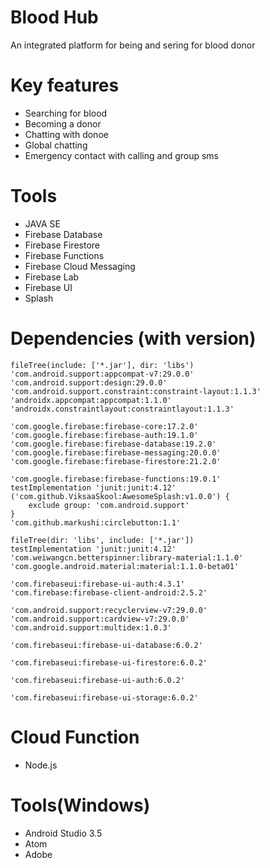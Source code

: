 # Blood Hub
An integrated platform for being and sering for blood donor


# Key features

* Searching for blood
* Becoming a donor
* Chatting with donoe
* Global chatting
* Emergency contact with calling and group sms


# Tools

* JAVA SE
* Firebase Database
* Firebase Firestore
* Firebase Functions 
* Firebase Cloud Messaging
* Firebase Lab
* Firebase UI
* Splash

# Dependencies (with version)

    fileTree(include: ['*.jar'], dir: 'libs')
    'com.android.support:appcompat-v7:29.0.0'
    'com.android.support:design:29.0.0'
    'com.android.support.constraint:constraint-layout:1.1.3'
    'androidx.appcompat:appcompat:1.1.0'
    'androidx.constraintlayout:constraintlayout:1.1.3'

    'com.google.firebase:firebase-core:17.2.0'
    'com.google.firebase:firebase-auth:19.1.0'
    'com.google.firebase:firebase-database:19.2.0'
    'com.google.firebase:firebase-messaging:20.0.0'
    'com.google.firebase:firebase-firestore:21.2.0'

    'com.google.firebase:firebase-functions:19.0.1'
    testImplementation 'junit:junit:4.12'
    ('com.github.ViksaaSkool:AwesomeSplash:v1.0.0') {
        exclude group: 'com.android.support'
    }
    'com.github.markushi:circlebutton:1.1'

    fileTree(dir: 'libs', include: ['*.jar'])
    testImplementation 'junit:junit:4.12'
    'com.weiwangcn.betterspinner:library-material:1.1.0'
    'com.google.android.material:material:1.1.0-beta01'

    'com.firebaseui:firebase-ui-auth:4.3.1'
    'com.firebase:firebase-client-android:2.5.2'

    'com.android.support:recyclerview-v7:29.0.0'
    'com.android.support:cardview-v7:29.0.0'
    'com.android.support:multidex:1.0.3'

    'com.firebaseui:firebase-ui-database:6.0.2'

    'com.firebaseui:firebase-ui-firestore:6.0.2'

    'com.firebaseui:firebase-ui-auth:6.0.2'

    'com.firebaseui:firebase-ui-storage:6.0.2'
    
    
# Cloud Function
    
  * Node.js
  

# Tools(Windows)

  * Android Studio 3.5
  * Atom
  * Adobe
